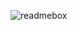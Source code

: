 ![readmebox](https://github.com/tolkien404/tolkien404/assets/11708092/41d50507-eacf-456e-a9e0-7900b77abec8)

